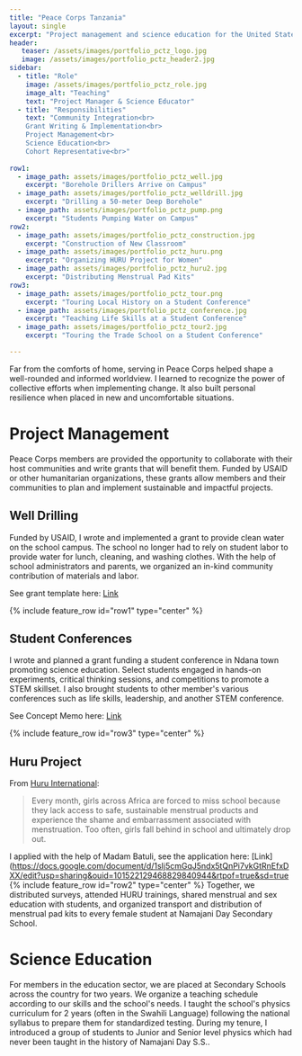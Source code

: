 ```yaml
---
title: "Peace Corps Tanzania"
layout: single
excerpt: "Project management and science education for the United States Peace Corps"
header:
   teaser: /assets/images/portfolio_pctz_logo.jpg
   image: /assets/images/portfolio_pctz_header2.jpg
sidebar:
  - title: "Role"
    image: /assets/images/portfolio_pctz_role.jpg
    image_alt: "Teaching"
    text: "Project Manager & Science Educator"
  - title: "Responsibilities"
    text: "Community Integration<br>
    Grant Writing & Implementation<br>
    Project Management<br>
    Science Education<br>
    Cohort Representative<br>"
    
row1:
  - image_path: assets/images/portfolio_pctz_well.jpg
    excerpt: "Borehole Drillers Arrive on Campus"
  - image_path: assets/images/portfolio_pctz_welldrill.jpg
    excerpt: "Drilling a 50-meter Deep Borehole"
  - image_path: assets/images/portfolio_pctz_pump.png
    excerpt: "Students Pumping Water on Campus"
row2:
  - image_path: assets/images/portfolio_pctz_construction.jpg
    excerpt: "Construction of New Classroom"
  - image_path: assets/images/portfolio_pctz_huru.png
    excerpt: "Organizing HURU Project for Women"
  - image_path: assets/images/portfolio_pctz_huru2.jpg
    excerpt: "Distributing Menstrual Pad Kits"
row3:
  - image_path: assets/images/portfolio_pctz_tour.png
    excerpt: "Touring Local History on a Student Conference"
  - image_path: assets/images/portfolio_pctz_conference.jpg
    excerpt: "Teaching Life Skills at a Student Conference"
  - image_path: assets/images/portfolio_pctz_tour2.jpg
    excerpt: "Touring the Trade School on a Student Conference"

---
```


Far from the comforts of home, serving in Peace Corps helped shape a well-rounded and informed worldview. I learned to recognize the power of collective efforts when implementing change. It also built personal resilience when placed in new and uncomfortable situations.

# Project Management

Peace Corps members are provided the opportunity to collaborate with their host communities and write grants that will benefit them. Funded by USAID or other humanitarian organizations, these grants allow members and their communities to plan and implement sustainable and impactful projects.

## Well Drilling

Funded by USAID, I wrote and implemented a grant to provide clean water on the school campus. The school no longer had to rely on student labor to provide water for lunch, cleaning, and washing clothes. With the help of school administrators and parents, we organized an in-kind community contribution of materials and labor.

See grant template here: [Link](https://drive.google.com/file/d/1h0CrHkQrbIzCY4GLJJV2nh-DOYJKQarl/view?usp=drive_link)

{% include feature_row id="row1" type="center" %}

## Student Conferences

I wrote and planned a grant funding a student conference in Ndana town promoting science education. Select students engaged in hands-on experiments, critical thinking sessions, and competitions to promote a STEM skillset. I also brought students to other member's various conferences such as life skills, leadership, and another STEM conference.

See Concept Memo here: [Link](https://docs.google.com/document/d/1IQsoZs2zMcKvb3729ZY4PBUdpq8bNgOe/edit?usp=sharing&ouid=101522129468829840944&rtpof=true&sd=true)

{% include feature_row id="row3" type="center" %}

## Huru Project

From [Huru International](https://www.huruinternational.org/):

> Every month, girls across Africa are forced to miss school because they lack access to safe, sustainable menstrual products and experience the shame and embarrassment associated with menstruation. Too often, girls fall behind in school and ultimately drop out.

I applied with the help of Madam Batuli, see the application here: [Link](https://docs.google.com/document/d/1sIj5cmGqJ5ndx5tQnPi7vkGtRnEfxDXX/edit?usp=sharing&ouid=101522129468829840944&rtpof=true&sd=true
{% include feature_row id="row2" type="center" %}
Together, we distributed surveys, attended HURU trainings, shared menstrual and sex education with students, and organized transport and distribution of menstrual pad kits to every female student at Namajani Day Secondary School.

# Science Education

For members in the education sector, we are placed at Secondary Schools across the country for two years. We organize a teaching schedule according to our skills and the school's needs. I taught the school's physics curriculum for 2 years (often in the Swahili Language) following the national syllabus to prepare them for standardized testing. During my tenure, I introduced a group of students to Junior and Senior level physics which had never been taught in the history of Namajani Day S.S..
